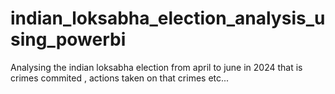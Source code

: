 # indian_loksabha_election_analysis_using_powerbi
Analysing the indian loksabha election from april to june in 2024 that is crimes commited , actions taken on that crimes etc...
